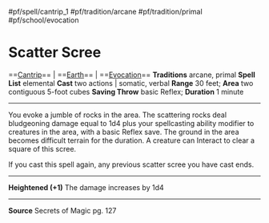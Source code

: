 #pf/spell/cantrip_1 #pf/tradition/arcane #pf/tradition/primal #pf/school/evocation
# Scatter Scree
==[Cantrip](../../../Traits/Cantrip.md)== | ==[Earth](../../../Traits/Earth.md)== | ==[Evocation](../../../Traits/Evocation.md)==
**Traditions** arcane, primal
**Spell List** elemental
**Cast** two actions | somatic, verbal
**Range** 30 feet; **Area** two contiguous 5-foot cubes
**Saving Throw** basic Reflex; **Duration** 1 minute

---
You evoke a jumble of rocks in the area. The scattering rocks deal bludgeoning damage equal to 1d4 plus your spellcasting ability modifier to creatures in the area, with a basic Reflex save. The ground in the area becomes difficult terrain for the duration. A creature can Interact to clear a square of this scree.

If you cast this spell again, any previous scatter scree you have cast ends.

---
**Heightened (+1)** The damage increases by 1d4

---
**Source** Secrets of Magic pg. 127